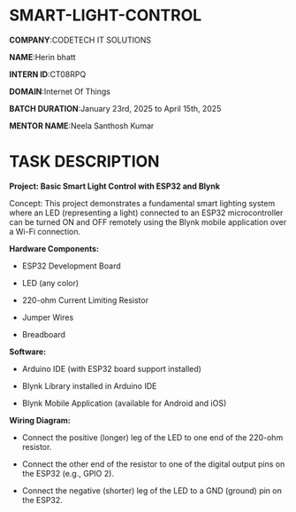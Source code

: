 # SMART-LIGHT-CONTROL

**COMPANY**:CODETECH IT SOLUTIONS

**NAME**:Herin bhatt

**INTERN ID**:CT08RPQ

**DOMAIN**:Internet Of Things

**BATCH DURATION**:January 23rd, 2025 to April 15th, 2025

**MENTOR NAME**:Neela Santhosh Kumar

# TASK DESCRIPTION

**Project: Basic Smart Light Control with ESP32 and Blynk**

Concept: This project demonstrates a fundamental smart lighting system where an LED (representing a light) connected to an ESP32 microcontroller can be turned ON and OFF remotely using the Blynk mobile application over a Wi-Fi connection.

**Hardware Components:**

- ESP32 Development Board
  
- LED (any color)
  
- 220-ohm Current Limiting Resistor
  
- Jumper Wires
  
- Breadboard

**Software:**

- Arduino IDE (with ESP32 board support installed)

- Blynk Library installed in Arduino IDE

- Blynk Mobile Application (available for Android and iOS)

**Wiring Diagram:**

- Connect the positive (longer) leg of the LED to one end of the 220-ohm resistor.

- Connect the other end of the resistor to one of the digital output pins on the ESP32 (e.g., GPIO 2).

- Connect the negative (shorter) leg of the LED to a GND (ground) pin on the ESP32.


